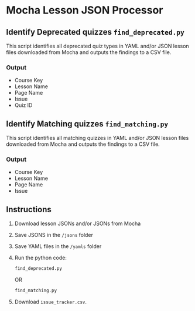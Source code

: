 # Mocha Lesson JSON Processor

## Identify Deprecated quizzes `find_deprecated.py`

This script identifies all deprecated quiz types in YAML and/or JSON lesson files downloaded from Mocha and outputs the findings to a CSV file.

### Output

-   Course Key
-   Lesson Name
-   Page Name
-   Issue
-   Quiz ID

## Identify Matching quizzes `find_matching.py`

This script identifies all matching quizzes in YAML and/or JSON lesson files downloaded from Mocha and outputs the findings to a CSV file.

### Output

-   Course Key
-   Lesson Name
-   Page Name
-   Issue

## Instructions

1. Download lesson JSONs and/or JSONs from Mocha
2. Save JSONS in the `/jsons` folder
3. Save YAML files in the `/yamls` folder
4. Run the python code:

    ```py
    find_deprecated.py
    ```

    OR

    ```py
    find_matching.py
    ```

5. Download `issue_tracker.csv`.

